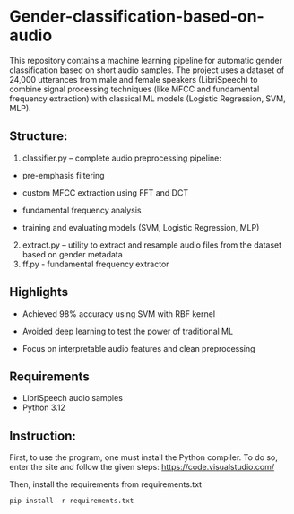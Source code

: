 # Gender-classification-based-on-audio
This repository contains a machine learning pipeline for automatic gender classification based on short audio samples. The project uses a dataset of 24,000 utterances from male and female speakers (LibriSpeech) to combine signal processing techniques (like MFCC and fundamental frequency extraction) with classical ML models (Logistic Regression, SVM, MLP).

## Structure:
1) classifier.py – complete audio preprocessing pipeline:

- pre-emphasis filtering

- custom MFCC extraction using FFT and DCT

- fundamental frequency analysis

- training and evaluating models (SVM, Logistic Regression, MLP)

2) extract.py – utility to extract and resample audio files from the dataset based on gender metadata
3) ff.py - fundamental frequency extractor

## Highlights
- Achieved 98% accuracy using SVM with RBF kernel

- Avoided deep learning to test the power of traditional ML

- Focus on interpretable audio features and clean preprocessing

## Requirements
- LibriSpeech audio samples
- Python 3.12
 
## Instruction:
First, to use the program, one must install the Python compiler. To do so, enter the site and follow the given steps: https://code.visualstudio.com/

Then, install the requirements from requirements.txt 
```
pip install -r requirements.txt
```
